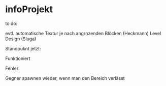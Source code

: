 # infoProjekt

to do: 

evtl. automatische Textur je nach angrnzenden Blöcken (Heckmann)
Level Design (Sluga)


Standpuknt jetzt:

Funktioniert 


Fehler: 

Gegner spawnen wieder, wenn man den Bereich verlässt


